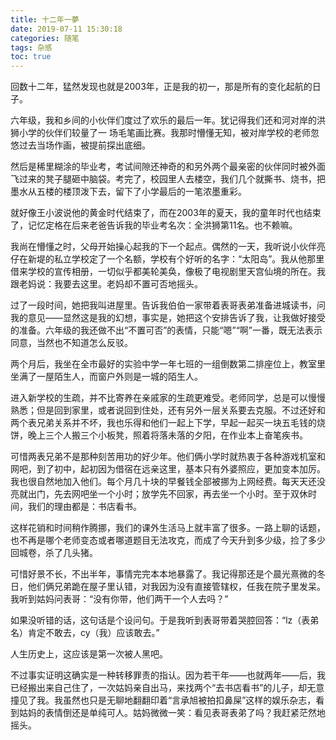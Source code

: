 ```yaml
---
title: 十二年一夢
date: 2019-07-11 15:30:18
categories: 随笔
tags: 杂感
toc: true
---
```

回数十二年，猛然发现也就是2003年，正是我的初一，那是所有的变化起航的日子。

六年级，我和乡间的小伙伴们度过了欢乐的最后一年。犹记得我们还和河对岸的洪狮小学的伙伴们较量了一 场毛笔画比赛。我那时懵懂无知，被对岸学校的老师忽悠过去当场作画，被提前探出底细。

然后是稀里糊涂的毕业考，考试间隙还神奇的和另外两个最亲密的伙伴同时被外面飞过来的凳子腿砸中脑袋。考完了，校园里人去楼空，我们几个就撕书、烧书，把墨水从五楼的楼顶泼下去，留下了小学最后的一笔浓墨重彩。

就好像王小波说他的黄金时代结束了，而在2003年的夏天，我的童年时代也结束了，记忆定格在后来老爸告诉我的毕业考名次：全洪狮第11名。也不赖嘛。

我尚在懵懂之时，父母开始操心起我的下一个起点。偶然的一天，我听说小伙伴亮仔在新堤的私立学校定了一个名额，学校有个好听的名字：“太阳岛”。我从他那里借来学校的宣传相册，一切似乎都美轮美奂，像极了电视剧里天宫仙境的所在。我跟老妈说：我要去这里。老妈却不置可否地摇头。

过了一段时间，她把我叫进屋里。告诉我伯伯一家带着表哥表弟准备进城读书，问我的意见——显然这是我的幻想，事实是，她把这个安排告诉了我，让我做好接受的准备。六年级的我还做不出“不置可否”的表情，只能“嗯”“啊”一番，既无法表示同意，当然也不知道怎么反驳。

两个月后，我坐在全市最好的实验中学一年七班的一组倒数第二排座位上，教室里坐满了一屋陌生人，而窗户外则是一城的陌生人。

进入新学校的生疏，并不比寄养在亲戚家的生疏更难受。老师同学，总是可以慢慢熟悉；但是回到家里，或者说回到住处，还有另外一层关系要去克服。不过还好和两个表兄弟关系并不坏，我也乐得和他们一起上下学，早起一起买一块五毛钱的烧饼，晚上三个人搬三个小板凳，照着将落未落的夕阳，在作业本上奋笔疾书。

可惜两表兄弟不是那种刻苦用功的好少年。他们俩小学时就热衷于各种游戏机室和网吧，到了初中，起初因为借宿在远亲这里，基本只有外婆照应，更加变本加厉。我也很自然地加入他们。每个月几十块的早餐钱全部被挪为上网经费。每天天还没亮就出门，先去网吧坐一个小时；放学先不回家，再去坐一个小时。至于双休时间，我们的理由都是：书店看书。

这样花销和时间稍作腾挪，我们的课外生活马上就丰富了很多。一路上聊的话题，也不再是哪个老师变态或者哪道题目无法攻克，而成了今天升到多少级，捡了多少回城卷，杀了几头猪。

可惜好景不长，不出半年，事情完完本本地暴露了。我记得那还是个晨光熹微的冬日，他们俩兄弟跪在屋子里认错，对我因为没有直接管辖权，任我在院子里发呆。我听到姑妈问表哥：“没有你带，他们两干一个人去吗？”

如果没听错的话，这句话是个设问句。于是我听到表哥带着哭腔回答：“lz（表弟名）肯定不敢去，cy（我）应该敢去。”

人生历史上，这应该是第一次被人黑吧。

不过事实证明这确实是一种转移罪责的指认。因为若干年——也就两年——后，我已经搬出来自己住了，一次姑妈亲自出马，来找两个“去书店看书”的儿子，却无意撞见了我。我虽然也只是无聊地翻翻印着“言承旭被拍扣鼻屎”这样的娱乐杂志，看到姑妈的表情倒还是单纯可人。姑妈微微一笑：看见表哥表弟了吗？我赶紧茫然地摇头。



